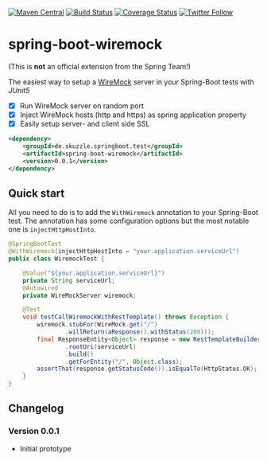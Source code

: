 [![Maven Central](https://maven-badges.herokuapp.com/maven-central/de.skuzzle.springboot.test/spring-boot-wiremock/badge.svg)](https://maven-badges.herokuapp.com/maven-central/de.skuzzle.enforcer/restrict-imports-enforcer-rule)
[![Build Status](https://travis-ci.org/skuzzle/restrict-imports-enforcer-rule.svg?branch=master)](https://travis-ci.org/skuzzle/restrict-imports-enforcer-rule) 
[![Coverage Status](https://coveralls.io/repos/skuzzle/restrict-imports-enforcer-rule/badge.svg?branch=master&service=github)](https://coveralls.io/github/skuzzle/restrict-imports-enforcer-rule?branch=master)
[![Twitter Follow](https://img.shields.io/twitter/follow/skuzzleOSS.svg?style=social)](https://twitter.com/skuzzleOSS)

# spring-boot-wiremock
(This is **not** an official extension from the Spring Team!)

The easiest way to setup a [WireMock](http://wiremock.org/) server in your Spring-Boot tests with *JUnit5*
- [x] Run WireMock server on random port
- [x] Inject WireMock hosts (http and https) as spring application property
- [x] Easily setup server- and client side SSL

```xml
<dependency>
    <groupId>de.skuzzle.springboot.test</groupId>
    <artifactId>spring-boot-wiremock</artifactId>
    <version>0.0.1</version>
</dependency>
```

## Quick start
All you need to do is to add the `WithWiremock` annotation to your Spring-Boot test. The annotation has some 
configuration options but the most notable one is `injectHttpHostInto`.

```java
@SpringBootTest
@WithWiremock(injectHttpHostInto = "your.application.serviceUrl")
public class WiremockTest {

    @Value("${your.application.serviceUrl}")
    private String serviceUrl;
    @Autowired
    private WireMockServer wiremock;

    @Test
    void testCallWiremockWithRestTemplate() throws Exception {
        wiremock.stubFor(WireMock.get("/")
                .willReturn(aResponse().withStatus(200)));
        final ResponseEntity<Object> response = new RestTemplateBuilder()
                .rootUri(serviceUrl)
                .build()
                .getForEntity("/", Object.class);
        assertThat(response.getStatusCode()).isEqualTo(HttpStatus.OK);
    }
}
```

## Changelog

### Version 0.0.1
* Initial prototype
